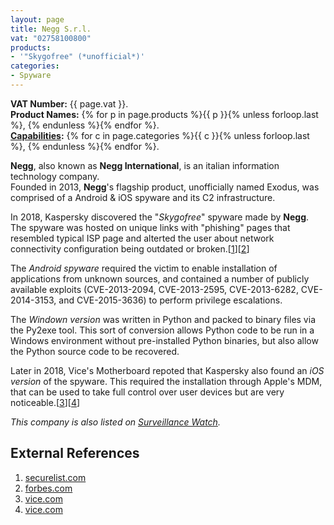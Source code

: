 ```yaml
---
layout: page
title: Negg S.r.l.
vat: "02758100800"
products:
- '"Skygofree" (*unofficial*)'
categories:
- Spyware
---
```


**VAT Number:** {{ page.vat }}.  
**Product Names:** {% for p in page.products %}{{ p }}{% unless forloop.last %}, {% endunless %}{% endfor %}.  
**[Capabilities](/capabilities/):** {% for c in page.categories %}{{ c }}{% unless forloop.last %}, {% endunless %}{% endfor %}.

<!-- more -->

**Negg**, also known as **Negg International**, is an italian information technology company.  
Founded in 2013, **Negg**'s flagship product, unofficially named Exodus, was comprised of a Android & iOS spyware and its C2 infrastructure.

In 2018, Kaspersky discovered the "*Skygofree*" spyware made by **Negg**.  
The spyware was hosted on unique links with "phishing" pages that resembled typical ISP page and alterted the user about network connectivity configuration being outdated or broken.[[1](#external-references)][[2](#external-references)]

The *Android spyware* required the victim to enable installation of applications from unknown sources, and contained a number of publicly available exploits (CVE-2013-2094, CVE-2013-2595, CVE-2013-6282, CVE-2014-3153, and CVE-2015-3636) to perform privilege escalations.

The *Windown version* was written in Python and packed to binary files via the Py2exe tool. This sort of conversion allows Python code to be run in a Windows environment without pre-installed Python binaries, but also allow the Python source code to be recovered.

Later in 2018, Vice's Motherboard repoted that Kaspersky also found an *iOS version* of the spyware. This required the installation through Apple's MDM, that can be used to take full control over user devices but are very noticeable.[[3](#external-references)][[4](#external-references)]

*This company is also listed on [Surveillance Watch](https://www.surveillancewatch.io/?entity=Negg+Group).*

## External References
1. [securelist.com](https://securelist.com/skygofree-following-in-the-footsteps-of-hackingteam/83603/)
2. [forbes.com](https://www.forbes.com/sites/thomasbrewster/2018/01/16/android-spyware-found-by-kaspersky-negg-italyl/)
3. [vice.com](https://www.vice.com/en/article/mby7kq/malware-to-spy-hack-iphones/)
4. [vice.com](https://www.vice.com/it/article/mby7kq/kaspersky-lab-malware-iphone-ios-mdm-azienda-italiana-sorveglianza-neggy)
